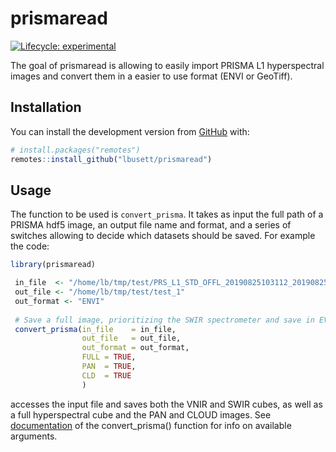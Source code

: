
<!-- README.md is generated from README.Rmd. Please edit that file -->

# prismaread

<!-- badges: start -->

[![Lifecycle:
experimental](https://img.shields.io/badge/lifecycle-experimental-orange.svg)](https://www.tidyverse.org/lifecycle/#experimental)
<!-- badges: end -->

The goal of prismaread is allowing to easily import PRISMA L1
hyperspectral images and convert them in a easier to use format (ENVI or
GeoTiff).

## Installation

You can install the development version from
[GitHub](https://github.com/) with:

``` r
# install.packages("remotes")
remotes::install_github("lbusett/prismaread")
```

## Usage

The function to be used is `convert_prisma`. It takes as input the full
path of a PRISMA hdf5 image, an output file name and format, and a
series of switches allowing to decide which datasets should be saved.
For example the code:

``` r
library(prismaread)

 in_file  <- "/home/lb/tmp/test/PRS_L1_STD_OFFL_20190825103112_20190825103117_0001.he5"
 out_file <- "/home/lb/tmp/test/test_1"
 out_format <- "ENVI"
 
 # Save a full image, prioritizing the SWIR spectrometer and save in EVI format
 convert_prisma(in_file    = in_file,
                out_file   = out_file,
                out_format = out_format,
                FULL = TRUE,
                PAN  = TRUE,
                CLD  = TRUE
                )
```

accesses the input file and saves both the VNIR and SWIR cubes, as well
as a full hyperspectral cube and the PAN and CLOUD images. See
[documentation](docs/reference/convert_prisma.html) of the
convert\_prisma() function for info on available arguments.
